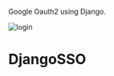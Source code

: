 Google Oauth2 using Django.

![login](https://github.com/khallypha-10/DjangoSSO/assets/113286546/4e43d6c2-d04f-4502-abe1-5231e920207c)
 # DjangoSSO
